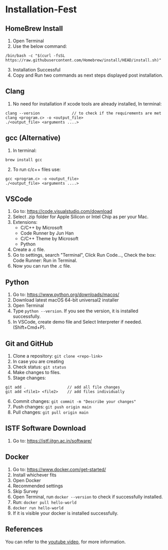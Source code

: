 # Installation-Fest

## HomeBrew Install
1. Open Terminal
2. Use the below command: 
```
/bin/bash -c "$(curl -fsSL https://raw.githubusercontent.com/Homebrew/install/HEAD/install.sh)"
```
3. Installation Successful
4. Copy and Run two commands as next steps displayed post installation.

## Clang
1. No need for installation if xcode tools are already installed, In terminal: 
```
clang --version              // to check if the requirements are met
clang <program.c> -o <output_file>
./<output_file> <arguments ....>
```

## gcc (Alternative)
1. In terminal: 
```
brew install gcc
```
2. To run c/c++ files use: 
```
gcc <program.c> -o <output_file>
./<output_file> <arguments ....>
```

## VSCode 
1. Go to: https://code.visualstudio.com/download
2. Select .zip folder for Apple Silicon or Intel Chip as per your Mac.
3. Extensions:
   - C/C++ by Microsoft
   - Code Runner by Jun Han
   - C/C++ Theme by Microsoft
   - Python 
5. Create a .c file.
6. Go to settings, search "Terminal", Click Run Code..., Check the box: Code Runner: Run in Terminal.
7. Now you can run the .c file.

## Python 
1. Go to: https://www.python.org/downloads/macos/
2. Download latest macOS 64-bit universal2 installer
3. Open Terminal
4. Type `python --version`. If you see the version, it is installed successfully.
5. In VSCode, create demo file and Select Interpreter if needed. (Shift+Cmd+P).

## Git and GitHub
1. Clone a repository: `git clone <repo-link>`
2. In case you are creating 
3. Check status: `git status`
4. Make changes to files.
5. Stage changes: 
```
git add .                  // add all file changes
git add <file1> <file2>    // add files individually
``` 
6. Commit changes: `git commit -m "Describe your changes"`
7. Push changes: `git push origin main`
8. Pull changes: `git pull origin main`

## ISTF Software Download
1. Go to: https://istf.iitgn.ac.in/software/

## Docker 
1. Go to: https://www.docker.com/get-started/
2. Install whichever fits
3. Open Docker
4. Recommended settings
5. Skip Survey
6. Open Terminal, run `docker --version` to check if successfully installed. 
7. Run: `docker pull hello-world`
8. `docker run hello-world`
9. If it is visible your docker is installed successfully.

## References
You can refer to the [youtube video](https://www.youtube.com/watch?v=2_ZbslLnshw), for more information. 
